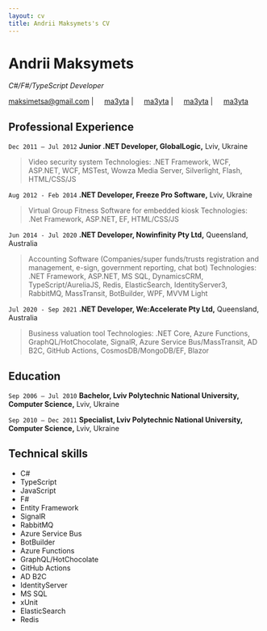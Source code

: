 ```yaml
---
layout: cv
title: Andrii Maksymets's CV
---
```

# Andrii Maksymets

_C#/F#/TypeScript Developer_ <br>

<a href="mailto:maksimetsa@gmail.com">maksimetsa@gmail.com</a>
|
<img src="https://raw.githubusercontent.com/FortAwesome/Font-Awesome/6.x/svgs/brands/linkedin.svg" width="13"> <a href="https://www.linkedin.com/in/ma3yta/">ma3yta</a>
|
<img src="https://raw.githubusercontent.com/FortAwesome/Font-Awesome/6.x/svgs/brands/telegram.svg" width="13"> <a href="https://t.me/ma3yta">ma3yta</a>
|
<img src="https://raw.githubusercontent.com/FortAwesome/Font-Awesome/6.x/svgs/brands/github.svg" width="13"> <a href="https://github.com/ma3yta/">ma3yta</a>
|
<img src="https://raw.githubusercontent.com/FortAwesome/Font-Awesome/6.x/svgs/brands/twitter.svg" width="13"> <a href="https://twitter.com/ma3yta/">ma3yta</a>

## Professional Experience

`Dec 2011 – Jul 2012` 
__Junior .NET Developer, GlobalLogic,__ Lviv, Ukraine
> Video security system
> Technologies: .NET Framework, WCF, ASP.NET, WCF, MSTest, Wowza Media Server, Silverlight, Flash,
HTML/CSS/JS

`Aug 2012 - Feb 2014` 
__.NET Developer, Freeze Pro Software,__ Lviv, Ukraine
> Virtual Group Fitness Software for embedded kiosk
> Technologies: .Net Framework, ASP.NET, EF, HTML/CSS/JS

`Jun 2014 - Jul 2020` 
__.NET Developer, Nowinfinity Pty Ltd,__ Queensland, Australia
> Accounting Software (Companies/super funds/trusts registration and management, e-sign, government reporting, chat bot)
> Technologies: .NET Framework, ASP.NET, MS SQL, DynamicsCRM, TypeScript/AureliaJS, Redis, ElasticSearch, IdentityServer3, RabbitMQ, MassTransit, BotBuilder, WPF, MVVM Light

`Jul 2020 - Sep 2021`
__.NET Developer, We:Accelerate Pty Ltd,__ Queensland, Australia
> Business valuation tool
> Technologies: .NET Core, Azure Functions, GraphQL/HotChocolate, SignalR, Azure Service Bus/MassTransit, AD B2C, GitHub
Actions, CosmosDB/MongoDB/EF, Blazor

## Education

`Sep 2006 – Jul 2010`
__Bachelor, Lviv Polytechnic National University, Computer Science,__ Lviv, Ukraine

`Sep 2010 – Dec 2011`
__Specialist, Lviv Polytechnic National University, Computer Science,__ Lviv, Ukraine

## Technical skills

* C#
* TypeScript
* JavaScript
* F#
* Entity Framework
* SignalR
* RabbitMQ
* Azure Service Bus
* BotBuilder
* Azure Functions
* GraphQL/HotChocolate
* GitHub Actions
* AD B2C
* IdentityServer
* MS SQL
* xUnit
* ElasticSearch
* Redis

